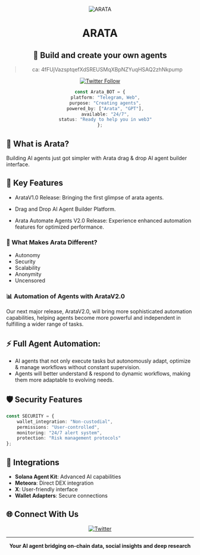 <div align="center">

![ARATA](https://pbs.twimg.com/profile_images/1839484844965019648/KAV1E_4n_400x400.jpg)

# ARATA
## 🤖 Build and create your own agents

> ca: 4fFUjVazsptqefXdSREUSMqXBpNZYuqHSAQ2zhNkpump
> 
[![Twitter Follow](https://img.shields.io/badge/Follow%20on%20X-%232A8C5A?style=for-the-badge&logo=x&logoColor=white)](https://x.com/arataagi)

```typescript
const Arata_BOT = {
    platform: "Telegram, Web",
    purpose: "Creating agents",
    powered_by: ["Arata", "GPT"],
    available: "24/7",
    status: "Ready to help you in web3"
};
```

</div>

## 🤖 What is Arata?

Building AI agents just got simpler with Arata drag & drop AI agent builder interface.

## 🎯 Key Features

-  ArataV1.0 Release: 
Bringing the first glimpse of arata agents.

-  Drag and Drop AI Agent Builder Platform.

-  Arata Automate Agents V2.0 Release: Experience enhanced automation features for optimized performance.

### 🔄 What Makes Arata Different?
-  Autonomy
-  Security
-  Scalability
-  Anonymity
-  Uncensored

### 📊 Automation of Agents with ArataV2.0
Our next major release, ArataV2.0, will bring more sophisticated automation capabilities, helping agents become more powerful and independent in fulfilling a wider range of tasks.


## ⚡ Full Agent Automation: 

- AI agents that not only execute tasks but autonomously adapt, optimize & manage workflows without constant supervision.
- Agents will better understand & respond to dynamic workflows, making them more adaptable to evolving needs.

## 🛡️ Security Features

```typescript
const SECURITY = {
    wallet_integration: "Non-custodial",
    permissions: "User-controlled",
    monitoring: "24/7 alert system",
    protection: "Risk management protocols"
};
```

## 🔗 Integrations

- **Solana Agent Kit**: Advanced AI capabilities
- **Meteora**: Direct DEX integration
- **X**: User-friendly interface
- **Wallet Adapters**: Secure connections

## 🌐 Connect With Us

<div align="center">

[![Twitter](https://img.shields.io/badge/Twitter-%232A8C5A.svg?style=for-the-badge&logo=Twitter&logoColor=white)](https://x.com/arataagi)

---

**Your AI agent bridging on-chain data, social insights and deep research**

</div>
